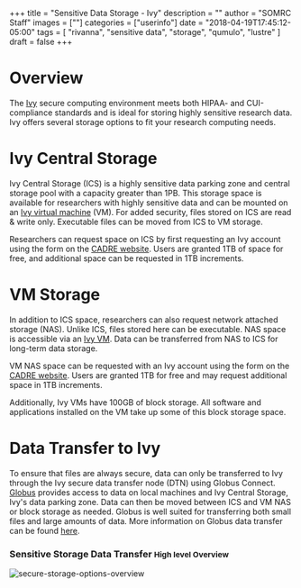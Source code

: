 +++
title = "Sensitive Data Storage - Ivy"
description = ""
author = "SOMRC Staff"
images = [""]
categories = ["userinfo"]
date = "2018-04-19T17:45:12-05:00"
tags = [
    "rivanna", 
    "sensitive data",
    "storage",
    "qumulo",
    "lustre"
]
draft = false
+++

# Overview
The [Ivy](/userinfo/ivy) secure computing environment meets both HIPAA- and CUI-compliance standards and is ideal for storing highly sensitive research data. Ivy offers several storage options to fit your research computing needs.

# Ivy Central Storage
Ivy Central Storage (ICS) is a highly sensitive data parking zone and central storage pool with a capacity greater than 1PB. This storage space is available for researchers with highly sensitive data and can be mounted on an [Ivy virtual machine](/userinfo/ivy/#virtual-machines) (VM). For added security, files stored on ICS are read & write only. Executable files can be moved from ICS to VM storage.

Researchers can request space on ICS by first requesting an Ivy account using the form on the <a href="https://services.rc.virginia.edu/ivyvm" target="_blank">CADRE website</a>. Users are granted 1TB of space for free, and additional space can be requested in 1TB increments.

# VM Storage
In addition to ICS space, researchers can also request network attached storage (NAS). Unlike ICS, files stored here can be executable. NAS space is accessible via an [Ivy VM](/userinfo/ivy/#virtual-machines). Data can be transferred from NAS to ICS for long-term data storage.

VM NAS space can be requested with an Ivy account using the form on the <a href="https://services.rc.virginia.edu/ivyvm" target="_blank">CADRE 
website</a>. Users are granted 1TB for free and may request additional space in 1TB increments.

Additionally, Ivy VMs have 100GB of block storage. All software and applications installed on the VM take up some of this block storage space.

# Data Transfer to Ivy

To ensure that files are always secure, data can only be transferred to Ivy through the Ivy secure data transfer node (DTN) using Globus Connect. <a href="https://www.globus.org/" target="_blank">Globus</a> provides access to data on local machines and Ivy Central Storage, Ivy's data parking zone. Data can then be moved between ICS and VM NAS or block storage as needed. Globus is well suited for transferring both small files and large amounts of data. More information on Globus data transfer can be found [here](/userinfo/data-transfer).

<h3>
  Sensitive Storage Data Transfer
  <small class="text-muted">High level Overview</small>
</h3>
<img src="https://s3.amazonaws.com/uvasom-assets/imgs/somrc-storage-secure-apr2018.png" alt="secure-storage-options-overview">
